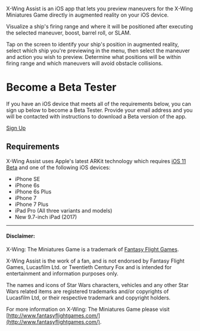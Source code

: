 X-Wing Assist is an iOS app that lets you preview maneuvers for the X-Wing Miniatures Game directly in augmented reality on your iOS device.

Visualize a ship's firing range and where it will be positioned after executing the selected maneuver, boost, barrel roll, or SLAM.

Tap on the screen to identify your ship's position in augmented reality, select which ship you're previewing in the menu, then select the maneuver and action you wish to preview. Determine what positions will be within firing range and which maneuvers will avoid obstacle collisions.

# Become a Beta Tester

If you have an iOS device that meets all of the requirements below, you can sign up below to become a Beta Tester. Provide your email address and you will be contacted with instructions to download a Beta version of the app.

[Sign Up](https://goo.gl/forms/6Koja2biJ3sND8Vd2)

## Requirements
X-Wing Assist uses Apple's latest ARKit technology which requires [iOS 11 Beta](https://beta.apple.com/sp/betaprogram/) and one of the following iOS devices:
- iPhone SE
- iPhone 6s
- iPhone 6s Plus
- iPhone 7
- iPhone 7 Plus
- iPad Pro (All three variants and models)
- New 9.7-inch iPad (2017)

---

#### Disclaimer:

X-Wing: The Miniatures Game is a trademark of [Fantasy Flight Games](http://www.fantasyflightgames.com/).

X-Wing Assist is the work of a fan, and is not endorsed by Fantasy Flight Games, Lucasfilm Ltd. or Twentieth Century Fox and is intended for entertainment and information purposes only.

The names and icons of Star Wars characters, vehicles and any other Star Wars related items are registered trademarks and/or copyrights of Lucasfilm Ltd, or their respective trademark and copyright holders.

For more information on X-Wing: The Miniatures Game please visit [http://www.fantasyflightgames.com/](http://www.fantasyflightgames.com/).
